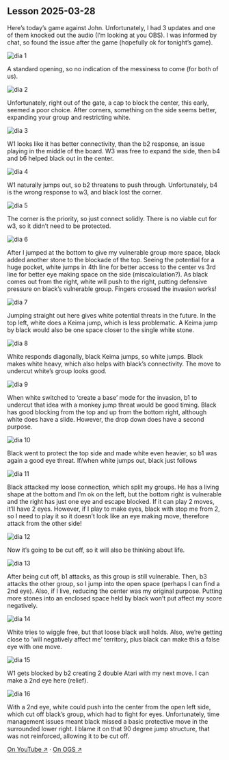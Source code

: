
## Lesson 2025-03-28

Here’s today’s game against John.  Unfortunately, I had 3 updates and one of them knocked out the audio (I’m looking at you OBS).  I was informed by chat, so found the issue after the game (hopefully ok for tonight’s game).

![dia 1](images/l20250328/igo1.jpg)

A standard opening, so no indication of the messiness to come (for both of us).

![dia 2](images/l20250328/igo2.jpg)

Unfortunately, right out of the gate, a cap to block the center, this early, seemed a poor choice.   After corners, something on the side seems better, expanding your group and restricting white.

![dia 3](images/l20250328/igo3.jpg)

W1 looks like it has better connectivity, than the b2 response, an issue playing in the middle of the board.  W3 was free to expand the side, then b4 and b6 helped black out in the center.

![dia 4](images/l20250328/igo4.jpg)

W1 naturally jumps out, so b2 threatens to push through.  Unfortunately, b4 is the wrong response to w3, and black lost the corner.

![dia 5](images/l20250328/igo5.jpg)

The corner is the priority, so just connect solidly.  There is no viable cut for w3, so it didn’t need to be protected.

![dia 6](images/l20250328/igo6.jpg)

After I jumped at the bottom to give my vulnerable group more space, black added another stone to the blockade of the top.  Seeing the potential for a huge pocket, white jumps in 4th line for better access to the center vs 3rd line for better eye making space on the side (miscalculation?).   As black comes out from the right, white will push to the right, putting defensive pressure on black’s vulnerable group.  Fingers crossed the invasion works!

![dia 7](images/l20250328/igo7.jpg)

Jumping straight out here gives white potential threats in the future.  In the top left, white does a Keima jump, which is less problematic.  A Keima jump by black would also be one space closer to the single white stone.

![dia 8](images/l20250328/igo8.jpg)

White responds diagonally, black Keima jumps, so white jumps.  Black makes white heavy, which also helps with black’s connectivity.  The move to undercut white’s group looks good.

![dia 9](images/l20250328/igo9.jpg)

When white switched to ‘create a base’ mode for the invasion, b1 to undercut that idea with a monkey jump threat would be good timing.  Black has good blocking from the top and up from the bottom right, although white does have a slide.  However, the drop down does have a second purpose.

![dia 10](images/l20250328/igo10.jpg)

Black went to protect the top side and made white even heavier, so b1 was again a good eye threat.  If/when white jumps out, black just follows

![dia 11](images/l20250328/igo11.jpg)

Black attacked my loose connection, which split my groups.  He has a living shape at the bottom and I’m ok on the left, but the bottom right is vulnerable and the right has just one eye and escape blocked.  If it can play 2 moves, it’ll have 2 eyes.  However, if I play to make eyes, black with stop me from 2, so I need to play it so it doesn’t look like an eye making move, therefore attack from the other side!

![dia 12](images/l20250328/igo12.jpg)

Now it’s going to be cut off, so it will also be thinking about life.

![dia 13](images/l20250328/igo13.jpg)

After being cut off, b1 attacks, as this group is still vulnerable.  Then, b3 attacks the other group, so I jump into the open space (perhaps I can find a 2nd eye).  Also, if I live, reducing the center was my original purpose.  Putting more stones into an enclosed space held by black won’t put affect my score negatively.

![dia 14](images/l20250328/igo14.jpg)

White tries to wiggle free, but that loose black wall holds.  Also, we’re getting close to ‘will negatively affect me’ territory, plus black can make this a false eye with one move.

![dia 15](images/l20250328/igo15.jpg)

W1 gets blocked by b2 creating 2 double Atari with my next move.  I can make a 2nd eye here (relief).

![dia 16](images/l20250328/igo16.jpg)

With a 2nd eye, white could push into the center from the open left side, which cut off black’s group, which had to fight for eyes.  Unfortunately, time management issues meant black missed a basic protective move in the surrounded lower right.  I blame it on that 90 degree jump structure, that was not reinforced, allowing it to be cut off.

[On YouTube ↗](https://www.youtube.com/watch?v=r6UykDRSeVI) · [On OGS ↗](https://online-go.com/game/73742114)

